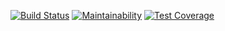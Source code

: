 [![Build Status](https://api.cirrus-ci.com/github/Sonusiety/androidTest.svg)](https://cirrus-ci.com/github/Sonusiety/androidTest)
[![Maintainability](https://api.codeclimate.com/v1/badges/d8f8980424759bd938d6/maintainability)](https://codeclimate.com/github/Sonusiety/androidTest/maintainability)
[![Test Coverage](https://api.codeclimate.com/v1/badges/d8f8980424759bd938d6/test_coverage)](https://codeclimate.com/github/Sonusiety/androidTest/test_coverage)
